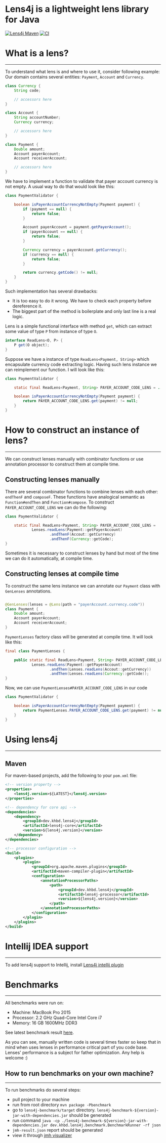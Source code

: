 # Lens4j is a lightweight lens library for Java

[![Lens4j Maven](https://img.shields.io/maven-central/v/dev.khbd.lens4j/lens4j?color=brightgreen)](https://mvnrepository.com/artifact/dev.khbd.lens4j/lens4j)
[![CI](https://github.com/kh-bd/lens4j/actions/workflows/maven.yml/badge.svg)](https://github.com/kh-bd/lens4j/actions/workflows/maven.yml)

# What is a lens?

***

To understand what lens is and where to use it, consider following example:  
Our domain contains several entities: `Payment`, `Account` and `Currency`.

```java
class Currency {
    String code;

    // accessors here
}

class Account {
    String accountNumber;
    Currency currency;

    // accessors here
}

class Payment {
    Double amount;
    Account payerAccount;
    Account receiverAccount;

    // accessors here
}
```

We have to implement a function to validate that payer account currency is not empty. A usual way to do that would look
like this:

```java
class PaymentValidator {

    boolean isPayerAccountCurrencyNotEmpty(Payment payment) {
        if (payment == null) {
            return false;
        }

        Account payerAccount = payment.getPayerAccount();
        if (payerAccount == null) {
            return false;
        }

        Currency currency = payerAccount.getCurrency();
        if (currency == null) {
            return false;
        }

        return currency.getCode() != null;
    }
}
```

Such implementation has several drawbacks:

* It is too easy to do it wrong. We have to check each property before dereference it.
* The biggest part of the method is boilerplate and only last line is a real logic.

Lens is a simple functional interface with method `get`, which can extract some value of type `P` from instance of
type `O`.

```java
interface ReadLens<O, P> {
    P get(O object);
}
```

Suppose we have a instance of type `ReadLens<Payment, String>` which encapsulate currency code extracting logic. Having
such lens instance we can reimplement our function. I will look like this:

```java
class PaymentValidator {

    static final ReadLens<Payment, String> PAYER_ACCOUNT_CODE_LENS = ...;

    boolean isPayerAccountCurrencyNotEmpty(Payment payment) {
        return PAYER_ACCOUNT_CODE_LENS.get(payment) != null;
    }
}
```

# How to construct an instance of lens?

***
We can construct lenses manually with combinator functions or use annotation processor to construct them at compile
time.

## Constructing lenses manually

There are several combinator functions to combine lenses with each other: `endThenF` and `composeF`. These functions
have analogical semantic as `Function#endThen` and `Function#compose`. To construct `PAYER_ACCOUNT_CODE_LENS` we can do
the following:

```java
class PaymentValidator {

    static final ReadLens<Payment, String> PAYER_ACCOUNT_CODE_LENS =
            Lenses.readLens(Payment::getPayerAccount)
                    .andThenF(Accout::getCurrency)
                    .andThenF(Currency::getCode);
}
```

Sometimes it is necessary to construct lenses by hand but most of the time we can do it automatically, at compile time.

## Constructing lenses at compile time

To construct the same lens instance we can annotate our `Payment` class with
`GenLenses` annotations.

```java

@GenLenses(lenses = @Lens(path = "payerAccount.currency.code"))
class Payment {
    Double amount;
    Account payerAccount;
    Account receiverAccount;
}
```

`PaymentLenses` factory class will be generated at compile time. It will look like this:

```java
final class PaymentLenses {

    public static final ReadLens<Payment, String> PAYER_ACCOUNT_CODE_LENS =
            Lenses.readLens(Payment::getPayerAccount)
                    .andThen(Lenses.readLens(Accout::getCurrency))
                    .andThen(Lenses.readLens(Currency::getCode));
}
```

Now, we can use `PaymentLenses#PAYER_ACCOUNT_CODE_LENS` in our code

```java
class PaymentValidator {

    boolean isPayerAccountCurrencyNotEmpty(Payment payment) {
        return PaymentLenses.PAYER_ACCOUNT_CODE_LENS.get(payment) != null;
    }
}
```

# Using lens4j

***

## Maven

For maven-based projects, add the following to your `pom.xml` file:

```xml
<!-- version property -->
<properties>
    <lens4j.version>${LATEST}</lens4j.version>
</properties>
```

```xml
<!-- dependency for core api -->
<dependencies>
    <dependency>
        <groupId>dev.khbd.lens4j</groupId>
        <artifactId>lens4j-core</artifactId>
        <version>${lens4j.version}</version>
    </dependency>
</dependencies>
```

```xml
<!-- processor configuration -->
<build>
    <plugins>
        <plugin>
            <groupId>org.apache.maven.plugins</groupId>
            <artifactId>maven-compiler-plugin</artifactId>
            <configuration>
                <annotationProcessorPaths>
                    <path>
                        <groupId>dev.khbd.lens4j</groupId>
                        <artifactId>lens4j-processor</artifactId>
                        <version>${lens4j.version}</version>
                    </path>
                </annotationProcessorPaths>
            </configuration>
        </plugin>
    </plugins>
</build>
```

# Intellij IDEA support

***

To add lens4j support to Intellij,
install [Lens4j intellij plugin](https://github.com/kh-bd/lens4j-intellij-plugin)

# Benchmarks

***

All benchmarks were run on:

- Machine: MacBook Pro 2015
- Processor: 2.2 GHz Quad-Core Intel Core i7
- Memory: 16 GB 1600MHz DDR3

See latest benchmark result [here](https://jmh.morethan.io/?source=https://raw.githubusercontent.com/kh-bd/lens4j/main/readme/benchmark/jmh_v_017_result.json).

As you can see, manually written code is several times faster so keep that in mind when uses lenses in
performance critical part of you code base. Lenses' performance is a subject for father optimization.
Any help is welcome :)

## How to run benchmarks on your own machine?

***

To run benchmarks do several steps:

- pull project to your machine
- run from root directory `mvn package -Pbenchmark`
- go to `lens4j-benchmark/target` directory. `lens4j-benchmark-${version}-jar-with-dependencies.jar` should be generated
- run
  command `java -cp ./lens4j-benchmark-${version}-jar-with-dependencies.jar dev.khbd.lens4j.benchmark.BenchmarkRunner -rf json`
- `jmh-result.json` report should be generated
- view it through [jmh visualizer](https://jmh.morethan.io/)